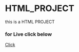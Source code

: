 # HTML_PROJECT
this is a HTML PROJECT
 <h3>for Live click below</h3>
 <a href="https://rawcdn.githack.com/rishabhyadav3171/HTML_PROJECT/77f491a35e93c300ac1cc2f761f6a50c15ba4353/index.html"> Click</a>


 
